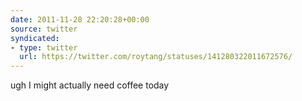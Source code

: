 ```yaml
---
date: 2011-11-28 22:20:28+00:00
source: twitter
syndicated:
- type: twitter
  url: https://twitter.com/roytang/statuses/141280322011672576/
---
```


ugh I might actually need coffee today